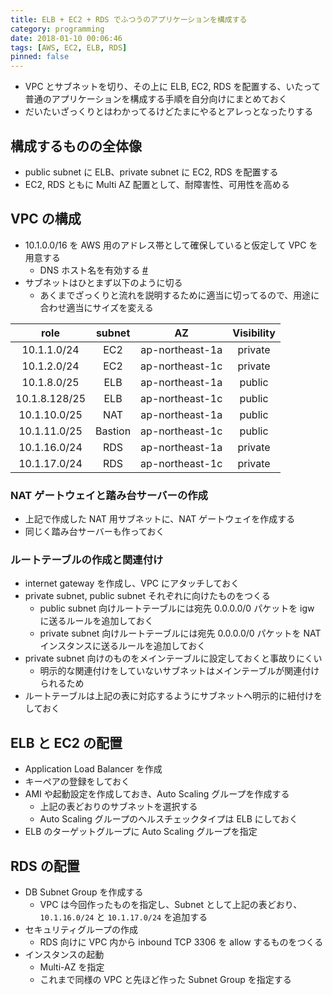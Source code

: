 ```yaml
---
title: ELB + EC2 + RDS でふつうのアプリケーションを構成する
category: programming
date: 2018-01-10 00:06:46
tags: [AWS, EC2, ELB, RDS]
pinned: false
---
```


- VPC とサブネットを切り、その上に ELB, EC2, RDS を配置する、いたって普通のアプリケーションを構成する手順を自分向けにまとめておく
- だいたいざっくりとはわかってるけどたまにやるとアレっとなったりする

## 構成するものの全体像

- public subnet に ELB、private subnet に EC2, RDS を配置する
- EC2, RDS ともに Multi AZ 配置として、耐障害性、可用性を高める

## VPC の構成

- 10.1.0.0/16 を AWS 用のアドレス帯として確保していると仮定して VPC を用意する
  - DNS ホスト名を有効する [#](https://docs.aws.amazon.com/ja_jp/AmazonVPC/latest/UserGuide/vpc-dns.html#vpc-dns-support)
- サブネットはひとまず以下のように切る
  - あくまでざっくりと流れを説明するために適当に切ってるので、用途に合わせ適当にサイズを変える

|     role      | subnet  |       AZ        | Visibility |
| :-----------: | :-----: | :-------------: | :--------: |
|  10.1.1.0/24  |   EC2   | ap-northeast-1a |  private   |
|  10.1.2.0/24  |   EC2   | ap-northeast-1c |  private   |
|  10.1.8.0/25  |   ELB   | ap-northeast-1a |   public   |
| 10.1.8.128/25 |   ELB   | ap-northeast-1c |   public   |
| 10.1.10.0/25  |   NAT   | ap-northeast-1a |   public   |
| 10.1.11.0/25  | Bastion | ap-northeast-1c |   public   |
| 10.1.16.0/24  |   RDS   | ap-northeast-1a |  private   |
| 10.1.17.0/24  |   RDS   | ap-northeast-1c |  private   |

### NAT ゲートウェイと踏み台サーバーの作成

- 上記で作成した NAT 用サブネットに、NAT ゲートウェイを作成する
- 同じく踏み台サーバーも作っておく

### ルートテーブルの作成と関連付け

- internet gateway を作成し、VPC にアタッチしておく
- private subnet, public subnet それぞれに向けたものをつくる
  - public subnet 向けルートテーブルには宛先 0.0.0.0/0 パケットを igw に送るルールを追加しておく
  - private subnet 向けルートテーブルには宛先 0.0.0.0/0 パケットを NAT インスタンスに送るルールを追加しておく
- private subnet 向けのものをメインテーブルに設定しておくと事故りにくい
  - 明示的な関連付けをしていないサブネットはメインテーブルが関連付けられるため
- ルートテーブルは上記の表に対応するようにサブネットへ明示的に紐付けをしておく

## ELB と EC2 の配置

- Application Load Balancer を作成
- キーペアの登録をしておく
- AMI や起動設定を作成しておき、Auto Scaling グループを作成する
  - 上記の表どおりのサブネットを選択する
  - Auto Scaling グループのヘルスチェックタイプは ELB にしておく
- ELB のターゲットグループに Auto Scaling グループを指定

## RDS の配置

- DB Subnet Group を作成する
  - VPC は今回作ったものを指定し、Subnet として上記の表どおり、`10.1.16.0/24` と `10.1.17.0/24` を追加する
- セキュリティグループの作成
  - RDS 向けに VPC 内から inbound TCP 3306 を allow するものをつくる
- インスタンスの起動
  - Multi-AZ を指定
  - これまで同様の VPC と先ほど作った Subnet Group を指定する
